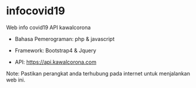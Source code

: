 # infocovid19
Web info covid19 API kawalcorona

- Bahasa Pemerograman: php & javascript

- Framework: Bootstrap4 & Jquery

- API: https://api.kawalcorona.com

Note: Pastikan perangkat anda terhubung pada internet untuk menjalankan web ini.
